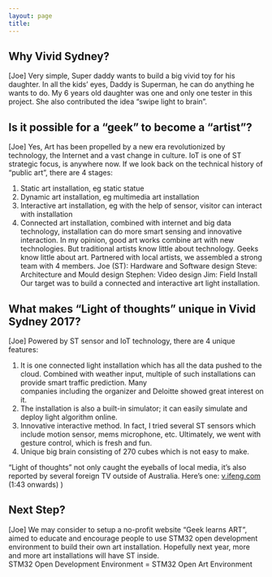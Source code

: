 ```yaml
---
layout: page
title:
---
```


 ## Why Vivid Sydney?
 [Joe] Very simple, Super daddy wants to build a big vivid toy for his daughter. In all the kids’ eyes, Daddy is Superman, he can do anything he wants to do. My 6 years old daughter was one and only one tester in this project. She also contributed the idea “swipe light to brain”.
 
## Is it possible for a “geek” to become a “artist”?
[Joe] Yes, Art has been propelled by a new era revolutionized by technology, the Internet and a vast change in culture.  IoT is one of ST strategic focus, is anywhere now.  If we look back on the technical history of “public art”, there are 4 stages:
1. Static art installation, eg static statue
2. Dynamic art installation, eg multimedia art installation
3. Interactive art installation, eg with the help of sensor, visitor can interact with installation
4. Connected art installation, combined with internet and big data technology, installation can do 
                 more smart sensing and innovative interaction.
In my opinion, good art works combine art with new technologies. But traditional artists know little about technology. Geeks know little about art.
Partnered with local artists, we assembled a strong team with 4 members.
Joe (ST):  Hardware and Software design
Steve: Architecture and Mould design
Stephen: Video design
Jim: Field Install
Our target was to build a connected and interactive art light installation.
 
## What makes “Light of thoughts” unique in Vivid Sydney 2017?
[Joe] Powered by ST sensor and IoT technology, there are 4 unique features:
1.  It is one connected light installation which has all the data pushed to the cloud. Combined with 
 weather input, multiple of such installations can provide smart traffic prediction. Many  
 companies including the organizer and Deloitte showed great interest on it.
2.  The installation is also a built-in simulator; it can easily simulate and deploy light algorithm 
 online.
3.  Innovative interactive method. In fact, I tried several ST sensors which include motion sensor, 
 mems microphone, etc.  Ultimately, we went with gesture control, which is fresh and fun.
4.  Unique big brain consisting of 270 cubes which is not easy to make.
 
“Light of thoughts” not only caught the eyeballs of local media, it’s also reported by several foreign TV outside of Australia.
Here’s one:
[v.ifeng.com](http://v.ifeng.com/video_7390163.shtml) (1:43 onwards)
 )
## Next Step?
[Joe] We may consider to setup a no-profit website “Geek learns ART”, aimed to educate and encourage  people to use STM32 open development environment to build their own art installation. Hopefully next year, more and more art installations will have ST inside.   
STM32 Open Development Environment = STM32 Open Art Environment



